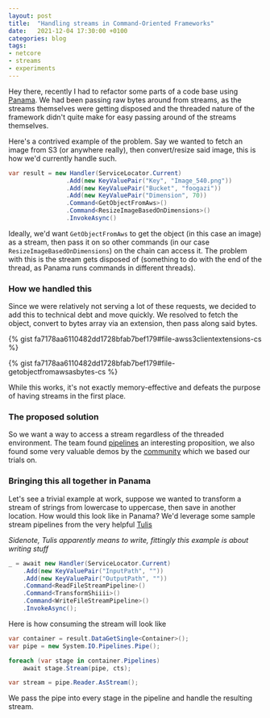 ```yaml
---
layout: post
title:  "Handling streams in Command-Oriented Frameworks"
date:   2021-12-04 17:30:00 +0100
categories: blog
tags:
- netcore
- streams
- experiments
---
```


Hey there, recently I had to refactor some parts of a code base using [Panama](https://github.com/mrogunlana/Panama.Core). We had been passing raw bytes around from streams, as the streams themselves were getting disposed and the threaded nature of the framework didn't quite make for easy passing around of the streams themselves. 

Here's a contrived example of the problem. Say we wanted to fetch an image from S3 (or anywhere really), then convert/resize said image, this is how we'd currently handle such.

```csharp
var result = new Handler(ServiceLocator.Current)
                .Add(new KeyValuePair("Key", "Image_540.png"))
                .Add(new KeyValuePair("Bucket", "foogazi"))
                .Add(new KeyValuePair("Dimension", 70))
                .Command<GetObjectFromAws>()
                .Command<ResizeImageBasedOnDimensions>()
                .InvokeAsync()
```

Ideally, we'd want `GetObjectFromAws` to get the object (in this case an image) as a stream, then pass it on so other commands (in our case `ResizeImageBasedOnDimensions`) on the chain can access it. The problem with this is the stream gets disposed of (something to do with the end of the thread, as Panama runs commands in different threads). 

### How we handled this
Since we were relatively not serving a lot of these requests, we decided to add this to technical debt and move quickly. We resolved to fetch the object, convert to bytes array via an extension, then pass along said bytes.

{% gist fa7178aa6110482dd1728bfab7bef179#file-awss3clientextensions-cs %}

{% gist fa7178aa6110482dd1728bfab7bef179#file-getobjectfromawsasbytes-cs %}

While this works, it's not exactly memory-effective and defeats the purpose of having streams in the first place.

### The proposed solution
So we want a way to access a stream regardless of the threaded environment. 
The team found [pipelines](https://devblogs.microsoft.com/dotnet/system-io-pipelines-high-performance-io-in-net/) an interesting proposition, we also found some very valuable demos by the [community](https://github.com/tulis/system-io-pipelines-demo/blob/master/src/SystemIoPipelinesDemo/SystemIoPipelinesDemo/Program.cs) which we based our trials on.

### Bringing this all together in Panama
Let's see a trivial example at work, suppose we wanted to transform a stream of strings from lowercase to uppercase, then save in another location. How would this look like in Panama?
We'd leverage some sample stream pipelines from the very helpful [Tulis](https://github.com/tulis)

*Sidenote, Tulis apparently means to write, fittingly this example is about writing stuff*

```csharp
_ = await new Handler(ServiceLocator.Current)
    .Add(new KeyValuePair("InputPath", ""))
    .Add(new KeyValuePair("OutputPath", ""))
    .Command<ReadFileStreamPipeline>()
    .Command<TransformShiiii>()
    .Command<WriteFileStreamPipeline>()
    .InvokeAsync();
```

Here is how consuming the stream will look like

```csharp
var container = result.DataGetSingle<Container>();
var pipe = new System.IO.Pipelines.Pipe();

foreach (var stage in container.Pipelines)
    await stage.Stream(pipe, cts);

var stream = pipe.Reader.AsStream();
```

We pass the pipe into every stage in the pipeline and handle the resulting stream.
